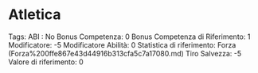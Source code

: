 # Atletica

Tags: ABI
: No
Bonus Competenza: 0
Bonus Competenza di Riferimento: 1
Modificatore: -5
Modificatore  Abilità: 0
Statistica di riferimento: Forza (Forza%200ffe867e43d44916b313cfa5c7a17080.md)
Tiro Salvezza: -5
Valore di riferimento: 0